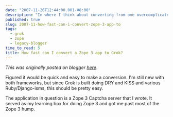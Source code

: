 ```yaml
---
date: "2007-11-26T12:44:00.001-08:00"
description: "In where I think about converting from one overcomplicated framework to an abstraction over it that was still too complicated for easy use."
published: true
slug: 2007-11-how-fast-can-i-convert-zope-3-app-to
tags:
  - grok
  - zope
  - legacy-blogger
time_to_read: 5
title: How fast can I convert a Zope 3 app to Grok?
---
```


_This was originally posted on blogger [here](https://pydanny.blogspot.com/2007/11/how-fast-can-i-convert-zope-3-app-to.html)_.

Figured it would be quick and easy to make a conversion. I'm still new with both frameworks, but since Grok is built doing DRY and KISS and various Ruby/Django-isms, this should be pretty easy.

The application in question is a Zope 3 Captcha server that I wrote. It served as my learning box for doing Zope 3 and got me past most of the Zope 3 hump.
